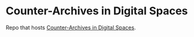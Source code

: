 # Counter-Archives in Digital Spaces

Repo that hosts [Counter-Archives in Digital Spaces](https://counterarchives.com).

